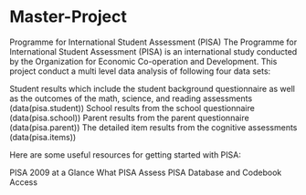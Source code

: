 # Master-Project

Programme for International Student Assessment (PISA)
The Programme for International Student Assessment (PISA) is an international study conducted by the Organization for Economic Co-operation and Development. This project conduct a multi level data analysis of following four data sets:

Student results which include the student background questionnaire as well as the outcomes of the math, science, and reading assessments (data(pisa.student))
School results from the school questionnaire (data(pisa.school))
Parent results from the parent questionnaire (data(pisa.parent))
The detailed item results from the cognitive assessments (data(pisa.items))

Here are some useful resources for getting started with PISA:

PISA 2009 at a Glance
What PISA Assess
PISA Database and Codebook Access
